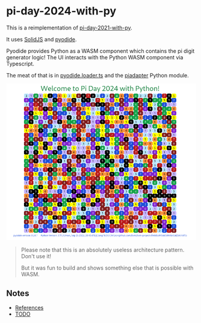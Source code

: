 # pi-day-2024-with-py

This is a reimplementation of [pi-day-2021-with-py](https://github.com/klmcwhirter/pi-day-2021-with-py).

It uses [SolidJS](https://www.solidjs.com/) and [pyodide](https://pyodide.org/).

Pyodide provides Python as a WASM component which contains the pi digit generator logic! The UI interacts with the Python WASM component via Typescript.

The meat of that is in [pyodide.loader.ts](./src/py/pyodide.loader.ts) and the [piadapter](./piadapter/__init__.py) Python module.

![pi-day-2024-with-py.png](pi-day-2024-with-py.png)

> Please note that this is an absolutely useless architecture pattern. Don't use it!
>
> But it was fun to build and shows something else that is possible with WASM.

## Notes

- [References](References)
- [TODO](TODO)
